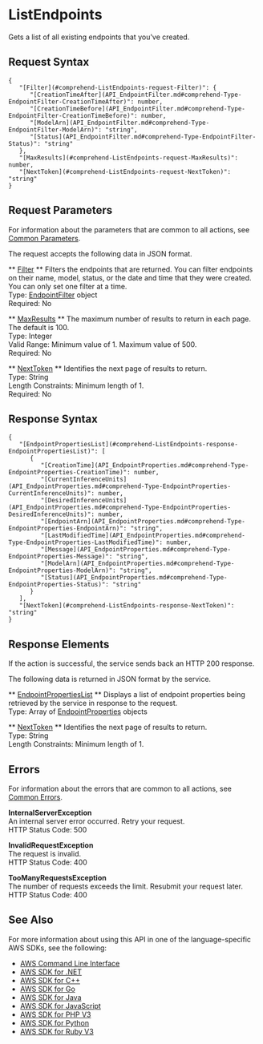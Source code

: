 # ListEndpoints<a name="API_ListEndpoints"></a>

Gets a list of all existing endpoints that you've created\.

## Request Syntax<a name="API_ListEndpoints_RequestSyntax"></a>

```
{
   "[Filter](#comprehend-ListEndpoints-request-Filter)": { 
      "[CreationTimeAfter](API_EndpointFilter.md#comprehend-Type-EndpointFilter-CreationTimeAfter)": number,
      "[CreationTimeBefore](API_EndpointFilter.md#comprehend-Type-EndpointFilter-CreationTimeBefore)": number,
      "[ModelArn](API_EndpointFilter.md#comprehend-Type-EndpointFilter-ModelArn)": "string",
      "[Status](API_EndpointFilter.md#comprehend-Type-EndpointFilter-Status)": "string"
   },
   "[MaxResults](#comprehend-ListEndpoints-request-MaxResults)": number,
   "[NextToken](#comprehend-ListEndpoints-request-NextToken)": "string"
}
```

## Request Parameters<a name="API_ListEndpoints_RequestParameters"></a>

For information about the parameters that are common to all actions, see [Common Parameters](CommonParameters.md)\.

The request accepts the following data in JSON format\.

 ** [Filter](#API_ListEndpoints_RequestSyntax) **   <a name="comprehend-ListEndpoints-request-Filter"></a>
Filters the endpoints that are returned\. You can filter endpoints on their name, model, status, or the date and time that they were created\. You can only set one filter at a time\.   
Type: [EndpointFilter](API_EndpointFilter.md) object  
Required: No

 ** [MaxResults](#API_ListEndpoints_RequestSyntax) **   <a name="comprehend-ListEndpoints-request-MaxResults"></a>
The maximum number of results to return in each page\. The default is 100\.  
Type: Integer  
Valid Range: Minimum value of 1\. Maximum value of 500\.  
Required: No

 ** [NextToken](#API_ListEndpoints_RequestSyntax) **   <a name="comprehend-ListEndpoints-request-NextToken"></a>
Identifies the next page of results to return\.  
Type: String  
Length Constraints: Minimum length of 1\.  
Required: No

## Response Syntax<a name="API_ListEndpoints_ResponseSyntax"></a>

```
{
   "[EndpointPropertiesList](#comprehend-ListEndpoints-response-EndpointPropertiesList)": [ 
      { 
         "[CreationTime](API_EndpointProperties.md#comprehend-Type-EndpointProperties-CreationTime)": number,
         "[CurrentInferenceUnits](API_EndpointProperties.md#comprehend-Type-EndpointProperties-CurrentInferenceUnits)": number,
         "[DesiredInferenceUnits](API_EndpointProperties.md#comprehend-Type-EndpointProperties-DesiredInferenceUnits)": number,
         "[EndpointArn](API_EndpointProperties.md#comprehend-Type-EndpointProperties-EndpointArn)": "string",
         "[LastModifiedTime](API_EndpointProperties.md#comprehend-Type-EndpointProperties-LastModifiedTime)": number,
         "[Message](API_EndpointProperties.md#comprehend-Type-EndpointProperties-Message)": "string",
         "[ModelArn](API_EndpointProperties.md#comprehend-Type-EndpointProperties-ModelArn)": "string",
         "[Status](API_EndpointProperties.md#comprehend-Type-EndpointProperties-Status)": "string"
      }
   ],
   "[NextToken](#comprehend-ListEndpoints-response-NextToken)": "string"
}
```

## Response Elements<a name="API_ListEndpoints_ResponseElements"></a>

If the action is successful, the service sends back an HTTP 200 response\.

The following data is returned in JSON format by the service\.

 ** [EndpointPropertiesList](#API_ListEndpoints_ResponseSyntax) **   <a name="comprehend-ListEndpoints-response-EndpointPropertiesList"></a>
Displays a list of endpoint properties being retrieved by the service in response to the request\.  
Type: Array of [EndpointProperties](API_EndpointProperties.md) objects

 ** [NextToken](#API_ListEndpoints_ResponseSyntax) **   <a name="comprehend-ListEndpoints-response-NextToken"></a>
Identifies the next page of results to return\.  
Type: String  
Length Constraints: Minimum length of 1\.

## Errors<a name="API_ListEndpoints_Errors"></a>

For information about the errors that are common to all actions, see [Common Errors](CommonErrors.md)\.

 **InternalServerException**   
An internal server error occurred\. Retry your request\.  
HTTP Status Code: 500

 **InvalidRequestException**   
The request is invalid\.  
HTTP Status Code: 400

 **TooManyRequestsException**   
The number of requests exceeds the limit\. Resubmit your request later\.  
HTTP Status Code: 400

## See Also<a name="API_ListEndpoints_SeeAlso"></a>

For more information about using this API in one of the language\-specific AWS SDKs, see the following:
+  [AWS Command Line Interface](https://docs.aws.amazon.com/goto/aws-cli/comprehend-2017-11-27/ListEndpoints) 
+  [AWS SDK for \.NET](https://docs.aws.amazon.com/goto/DotNetSDKV3/comprehend-2017-11-27/ListEndpoints) 
+  [AWS SDK for C\+\+](https://docs.aws.amazon.com/goto/SdkForCpp/comprehend-2017-11-27/ListEndpoints) 
+  [AWS SDK for Go](https://docs.aws.amazon.com/goto/SdkForGoV1/comprehend-2017-11-27/ListEndpoints) 
+  [AWS SDK for Java](https://docs.aws.amazon.com/goto/SdkForJava/comprehend-2017-11-27/ListEndpoints) 
+  [AWS SDK for JavaScript](https://docs.aws.amazon.com/goto/AWSJavaScriptSDK/comprehend-2017-11-27/ListEndpoints) 
+  [AWS SDK for PHP V3](https://docs.aws.amazon.com/goto/SdkForPHPV3/comprehend-2017-11-27/ListEndpoints) 
+  [AWS SDK for Python](https://docs.aws.amazon.com/goto/boto3/comprehend-2017-11-27/ListEndpoints) 
+  [AWS SDK for Ruby V3](https://docs.aws.amazon.com/goto/SdkForRubyV3/comprehend-2017-11-27/ListEndpoints) 